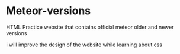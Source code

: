 # Meteor-versions
HTML Practice website that contains official meteor older and newer versions

i will improve the design of the website while learning about css
